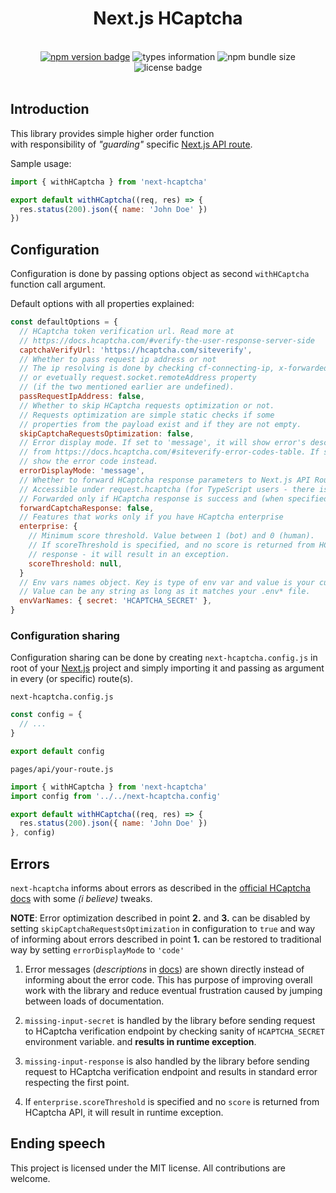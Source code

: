 <div align="center">
  <h1>Next.js HCaptcha</h1>
  <br />
</div>

<div align="center">
  <a href="https://www.npmjs.com/package/next-hcaptcha"><img alt="npm version badge" src="https://badgen.net/npm/v/next-hcaptcha"></a>  
  <img alt="types information" src="https://badgen.net/npm/types/next-hcaptcha">
  <img alt="npm bundle size" src="https://badgen.net/bundlephobia/minzip/next-hcaptcha">
  <img alt="license badge" src="https://badgen.net/npm/license/next-hcaptcha">
  
</div>

<br />

## Introduction

This library provides simple higher order function  
with responsibility of _"guarding"_ specific [Next.js API route][next-api-routes].

Sample usage:

```js
import { withHCaptcha } from 'next-hcaptcha'

export default withHCaptcha((req, res) => {
  res.status(200).json({ name: 'John Doe' })
})
```

## Configuration

Configuration is done by passing options object as second `withHCaptcha` function call argument.

Default options with all properties explained:

```js
const defaultOptions = {
  // HCaptcha token verification url. Read more at
  // https://docs.hcaptcha.com/#verify-the-user-response-server-side
  captchaVerifyUrl: 'https://hcaptcha.com/siteverify',
  // Whether to pass request ip address or not
  // The ip resolving is done by checking cf-connecting-ip, x-forwarded-for headers
  // or evetually request.socket.remoteAddress property
  // (if the two mentioned earlier are undefined).
  passRequestIpAddress: false,
  // Whether to skip HCaptcha requests optimization or not.
  // Requests optimization are simple static checks if some
  // properties from the payload exist and if they are not empty.
  skipCaptchaRequestsOptimization: false,
  // Error display mode. If set to 'message', it will show error's descriptions
  // from https://docs.hcaptcha.com/#siteverify-error-codes-table. If set to 'code' it will
  // show the error code instead.
  errorDisplayMode: 'message',
  // Whether to forward HCaptcha response parameters to Next.js API Route handler request parameter.
  // Accessible under request.hcaptcha (for TypeScript users - there is NextApiRequestWithHCaptcha type).
  // Forwarded only if HCaptcha response is success and (when specified) if passed `enterprise.scoreThreshold` check.
  forwardCaptchaResponse: false,
  // Features that works only if you have HCaptcha enterprise
  enterprise: {
    // Minimum score threshold. Value between 1 (bot) and 0 (human).
    // If scoreThreshold is specified, and no score is returned from HCaptcha
    // response - it will result in an exception.
    scoreThreshold: null,
  }
  // Env vars names object. Key is type of env var and value is your custom name.
  // Value can be any string as long as it matches your .env* file.
  envVarNames: { secret: 'HCAPTCHA_SECRET' },
}
```

### Configuration sharing

Configuration sharing can be done by creating `next-hcaptcha.config.js` in root of your [Next.js][next-homepage] project and simply importing it and passing as argument in every (or specific) route(s).

`next-hcaptcha.config.js`

```js
const config = {
  // ...
}

export default config
```

`pages/api/your-route.js`

```js
import { withHCaptcha } from 'next-hcaptcha'
import config from '../../next-hcaptcha.config'

export default withHCaptcha((req, res) => {
  res.status(200).json({ name: 'John Doe' })
}, config)
```

## Errors

`next-hcaptcha` informs about errors as described in the [official HCaptcha docs][hcaptcha-docs-errors] with some _(i believe)_ tweaks.

**NOTE**: Error optimization described in point **2.** and **3.** can be disabled by setting `skipCaptchaRequestsOptimization` in configuration to `true` and way of informing about errors described in point **1.**
can be restored to traditional way by setting `errorDisplayMode` to `'code'`

1. Error messages (_descriptions_ in [docs][hcaptcha-docs-errors]) are shown directly instead of informing about the error code. This has purpose of improving overall work with the library and reduce eventual frustration caused by jumping between loads of documentation.

2. `missing-input-secret` is handled by the library before sending request to HCaptcha verification endpoint by checking sanity of `HCAPTCHA_SECRET` environment variable. and **results in runtime exception**.

3. `missing-input-response` is also handled by the library before sending request to HCaptcha verification endpoint and results in standard error respecting the first point.

4. If `enterprise.scoreThreshold` is specified and no `score` is returned from HCaptcha API, it will result in runtime exception.

## Ending speech

This project is licensed under the MIT license.
All contributions are welcome.

[hcaptcha-docs-errors]: https://docs.hcaptcha.com/#siteverify-error-codes-table
[next-homepage]: https://nextjs.org/
[next-api-routes]: https://nextjs.org/docs/api-routes/introduction
